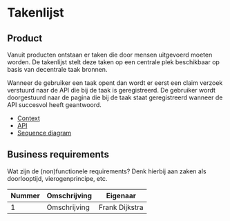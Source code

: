 # Takenlijst

## Product

Vanuit producten ontstaan er taken die door mensen uitgevoerd moeten worden. De takenlijst stelt deze taken op een centrale plek beschikbaar op basis van decentrale taak bronnen.

Wanneer de gebruiker een taak opent dan wordt er eerst een claim verzoek verstuurd naar de API die bij de taak is geregistreerd. De gebruiker wordt doorgestuurd naar de pagina die bij de taak staat geregistreerd wanneer de API succesvol heeft geantwoord.

<!-- einde -->

* [Context](context.puml)
* [API](product.openapi.yml)
* [Sequence diagram](sequence-diagram.puml)

## Business requirements

Wat zijn de (non)functionele requirements? Denk hierbij aan zaken als doorlooptijd, vierogenprincipe, etc.

| Nummer | Omschrijving                         | Eigenaar                  |
| -------| ------------------------------------ | ------------------------- |
| 1      | Omschrijving                         | Frank Dijkstra            |